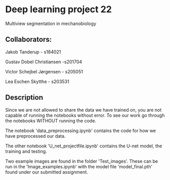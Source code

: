 # Deep learning project 22

Multiview segmentation in mechanobiology

## Collaborators:

Jakob Tanderup - s184021

Gustav Dobel Christiansen -s201704

Victor Schejbel Jørgensen - s205051

Lea Eschen Skytthe - s203531

## Description
Since we are not allowed to share the data we have trained on, you are not capable of running the notebooks without error. To see our work go through the notebooks WITHOUT running the code.  

The notebook 'data_preprocessing.ipynb' contains the code for how we have preprocessed our data.

The other notebook 'U_net_projectfile.ipynb' contains the U-net model, the training and testing.

Two example images are found in the folder 'Test_images'. These can be run in the 'Image_examples.ipynb' with the model file 'model_final.pth' found under our submitted assignment. 
